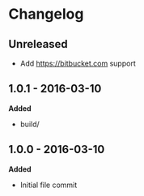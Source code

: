 # Changelog

## Unreleased

* Add https://bitbucket.com support

## 1.0.1 - 2016-03-10
**Added**

* build/

## 1.0.0 - 2016-03-10
**Added**

* Initial file commit
